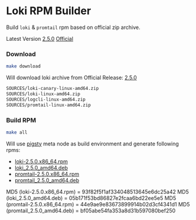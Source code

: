 # Loki RPM Builder

Build `loki` & `promtail` rpm based on official zip archive.

Latest Version [2.5.0](https://github.com/Vonng/loki-rpm/releases/tag/v2.5.0) [Official](https://github.com/grafana/loki/releases/tag/v2.5.0)


### Download

```bash
make download
```

Will download loki archive from Official Release: [2.5.0](https://github.com/grafana/loki/releases/tag/v2.5.0) 

```bash
SOURCES/loki-canary-linux-amd64.zip
SOURCES/loki-linux-amd64.zip
SOURCES/logcli-linux-amd64.zip
SOURCES/promtail-linux-amd64.zip
```

### Build RPM 

```bash
make all
```

Will use [pigsty](https://github.com/Vonng/pigsty) meta node as build environment and generate following rpms:

* [loki-2.5.0.x86_64.rpm](https://github.com/Vonng/loki-rpm/releases/download/v2.5.0/loki-2.5.0.x86_64.rpm)
* [loki_2.5.0_amd64.deb](https://github.com/Vonng/loki-rpm/releases/download/v2.5.0/loki_2.5.0_amd64.deb)
* [promtail-2.5.0.x86_64.rpm](https://github.com/Vonng/loki-rpm/releases/download/v2.5.0/promtail-2.5.0.x86_64.rpm)
* [promtail_2.5.0_amd64.deb](https://github.com/Vonng/loki-rpm/releases/download/v2.5.0/promtail_2.5.0_amd64.deb)


MD5 (loki-2.5.0.x86_64.rpm) = 93f82f5f1af334048513645e6dc25a42
MD5 (loki_2.5.0_amd64.deb) = 05b171f53bd86827e2fcaa6bd22ee5e5
MD5 (promtail-2.5.0.x86_64.rpm) = 44e9ae9e83673899914b02d3cf4341d1
MD5 (promtail_2.5.0_amd64.deb) = bf05abe54fa353a8d31b597080bef250
